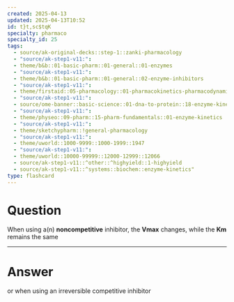 ```yaml
---
created: 2025-04-13
updated: 2025-04-13T10:52
id: t}t,sc$tqK
specialty: pharmaco
specialty_id: 25
tags:
  - source/ak-original-decks::step-1::zanki-pharmacology
  - "source/ak-step1-v11:": 
  - theme/b&b::01-basic-pharm::01-general::01-enzymes
  - "source/ak-step1-v11:": 
  - theme/b&b::01-basic-pharm::01-general::02-enzyme-inhibitors
  - "source/ak-step1-v11:": 
  - theme/firstaid::05-pharmacology::01-pharmacokinetics-pharmacodynamics::01-enzyme-kinetics::lineweaver-burk
  - "source/ak-step1-v11:": 
  - source/ome-banner::basic-science::01-dna-to-protein::18-enzyme-kinetics
  - "source/ak-step1-v11:": 
  - theme/physeo::09-pharm::15-pharm-fundamentals::01-enzyme-kinetics
  - "source/ak-step1-v11:": 
  - theme/sketchypharm::!general-pharmacology
  - "source/ak-step1-v11:": 
  - theme/uworld::1000-9999::1000-1999::1947
  - "source/ak-step1-v11:": 
  - theme/uworld::10000-99999::12000-12999::12066
  - source/ak-step1-v11::^other::^highyield::1-highyield
  - source/ak-step1-v11::^systems::biochem::enzyme-kinetics"
type: flashcard
---
```


# Question
When using a(n) **noncompetitive** inhibitor, the **Vmax** changes, while the **Km** remains the same

---

# Answer
or when using an irreversible competitive inhibitor